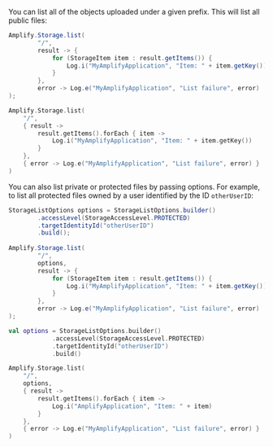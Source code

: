 You can list all of the objects uploaded under a given prefix. This will list all public files:

<amplify-block-switcher>
<amplify-block name="Java">

```java
Amplify.Storage.list(
        "/",
        result -> {
            for (StorageItem item : result.getItems()) {
                Log.i("MyAmplifyApplication", "Item: " + item.getKey());
            }
        },
        error -> Log.e("MyAmplifyApplication", "List failure", error)
);
```

</amplify-block>
<amplify-block name="Kotlin">

```kotlin
Amplify.Storage.list(
    "/",
    { result ->
        result.getItems().forEach { item ->
            Log.i("MyAmplifyApplication", "Item: " + item.getKey())
        }
    },
    { error -> Log.e("MyAmplifyApplication", "List failure", error) }
)
```

</amplify-block>
</amplify-block-switcher>

You can also list private or protected files by passing options. For example, to list all protected files owned by a user identified by the ID `otherUserID`:

<amplify-block-switcher>
<amplify-block name="Java">

```java
StorageListOptions options = StorageListOptions.builder()
        .accessLevel(StorageAccessLevel.PROTECTED)
        .targetIdentityId("otherUserID")
        .build();
        
Amplify.Storage.list(
        "/",
        options,
        result -> {
            for (StorageItem item : result.getItems()) {
                Log.i("MyAmplifyApplication", "Item: " + item.getKey());
            }
        },
        error -> Log.e("MyAmplifyApplication", "List failure", error)
);
```

</amplify-block>
<amplify-block name="Kotlin">

```kotlin
val options = StorageListOptions.builder()
            .accessLevel(StorageAccessLevel.PROTECTED)
            .targetIdentityId("otherUserID")
            .build()

Amplify.Storage.list(
    "/",
    options,
    { result ->
        result.getItems().forEach { item ->
            Log.i("AmplifyApplication", "Item: " + item)
        }
    },
    { error -> Log.e("MyAmplifyApplication", "List failure", error) }
)
```

</amplify-block>
</amplify-block-switcher>
